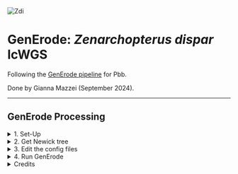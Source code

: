 <img src="https://lifg.australian.museum/Image/9uTxr6do.jpeg?version=full" alt="Zdi" width="300"/>

# GenErode: _Zenarchopterus dispar_ lcWGS

Following the [GenErode pipeline](https://github.com/philippinespire/pire_lcwgs_data_processing/tree/main/scripts/GenErode_Wahab) for Pbb.

Done by Gianna Mazzei (September 2024).

---

## GenErode Processing

<details><summary>1. Set-Up</summary>

### 1. Set-Up

Make a copy of the template folder, renaming it according to your species name.
```
cp -r /home/e1garcia/shotgun_PIRE/pire_lcwgs_data_processing/scripts/GenErode_Wahab/GenErode_templatedir /archive/carpenterlab/pire/pire_zenarchopterus_dispar_lcwgs/GenErode_Zdi
```
Then, create the necessary subdirectories
```
mkdir /archive/carpenterlab/pire/pire_zenarchopterus_dispar_lcwgs/GenErode_Zdi/config
mkdir /archive/carpenterlab/pire/pire_zenarchopterus_dispar_lcwgs/GenErode_Zdi/historical
mkdir /archive/carpenterlab/pire/pire_zenarchopterus_dispar_lcwgs/GenErode_Zdi/modern
mkdir /archive/carpenterlab/pire/pire_zenarchopterus_dispar_lcwgs/GenErode_Zdi/reference
mkdir /archive/carpenterlab/pire/pire_zenarchopterus_dispar_lcwgs/GenErode_Zdi/gerp_outgroups
mkdir /archive/carpenterlab/pire/pire_zenarchopterus_dispar_lcwgs/GenErode_Zdi/mitochondria
```
Add 1st_sequencing_run Zdi species data to the subdirectories:
```
rsync /archive/carpenterlab/pire/pire_zenarchopterus_dispar_lcwgs/1st_sequencing_run/fq_raw/Zdi-A*.fq.gz /archive/carpenterlab/pire/pire_zenarchopterus_dispar_lcwgs/GenErode_Zdi/historical

rsync /archive/carpenterlab/pire/pire_zenarchopterus_dispar_lcwgs/1st_sequencing_run/fq_raw/Zdi-C*.fq.gz /archive/carpenterlab/pire/pire_zenarchopterus_dispar_lcwgs/GenErode_Zdi/modern
```
Make sure they all synced properly:
```
ls -1 /archive/carpenterlab/pire/pire_zenarchopterus_dispar_lcwgs/1st_sequencing_run/fq_raw/Zdi-A*.fq.gz  | wc -l
ls -1 /archive/carpenterlab/pire/pire_zenarchopterus_dispar_lcwgs/GenErode_Zdi/historical | wc -l
94
94

ls -1 /archive/carpenterlab/pire/pire_zenarchopterus_dispar_lcwgs/1st_sequencing_run/fq_raw/Zdi-C*.fq.gz | wc -l
ls -1 /archive/carpenterlab/pire/pire_zenarchopterus_dispar_lcwgs/GenErode_Zdi/modern | wc -l
128
128
```

Now add 2nd_sequencing_run Zdi species data to the subdirectories:
```
rsync /archive/carpenterlab/pire/pire_zenarchopterus_dispar_lcwgs/2nd_sequencing_run/fq_raw/Zdi-A*.fq.gz /archive/carpenterlab/pire/pire_zenarchopterus_dispar_lcwgs/GenErode_Zdi/historical

rsync /archive/carpenterlab/pire/pire_zenarchopterus_dispar_lcwgs/2nd_sequencing_run/fq_raw/Zdi-C*.fq.gz /archive/carpenterlab/pire/pire_zenarchopterus_dispar_lcwgs/GenErode_Zdi/modern
```
Check it worked:
```
ls -1 /archive/carpenterlab/pire/pire_zenarchopterus_dispar_lcwgs/2nd_sequencing_run/fq_raw/Zdi-A*.fq.gz  | wc -l
ls -1 /archive/carpenterlab/pire/pire_zenarchopterus_dispar_lcwgs/GenErode_Zdi/historical/*2.1.fq.gz | wc -l
ls -1 /archive/carpenterlab/pire/pire_zenarchopterus_dispar_lcwgs/GenErode_Zdi/historical/*2.2.fq.gz | wc -l
94
47
47

ls -1 /archive/carpenterlab/pire/pire_zenarchopterus_dispar_lcwgs/2nd_sequencing_run/fq_raw/Zdi-C*.fq.gz  | wc -l
ls -1 /archive/carpenterlab/pire/pire_zenarchopterus_dispar_lcwgs/GenErode_Zdi/modern/*2.1.fq.gz | wc -l
ls -1 /archive/carpenterlab/pire/pire_zenarchopterus_dispar_lcwgs/GenErode_Zdi/modern/*2.2.fq.gz | wc -l
98
49
49
```
Add reference genome:
```
rsync /archive/carpenterlab/pire/pire_zenarchopterus_dispar_lcwgs/1st_sequencing_run/mkBAM_ddocent/reference.genbank.Zdi.fasta /archive/carpenterlab/pire/pire_zenarchopterus_dispar_lcwgs/GenErode_Zdi/reference
```

---

</details>

<details><summary>2. Get Newick tree</summary>

### 2. Get Newick tree

To begin to populate the `gerp_outgroups` directory, we need to download genomes from ~30 other fishes. Zenarchopterus dispar is within the Zenarchopteridae family within the order Beloniformes. On Genbank, there are only 3 unique chromosome level genomes in this order. Within the same clade, Atherinomorphae, the next closest groups are Atheriniformes and Cyprinodontiformes, with 4 and 11 chromosome level genomes, respectively. After this, I had to expand to the next closest clade, Cichlomorphae. Within this clade, the order Cichliformes has 13 unique genomes. The sister order to Cichliformes, Polycentridae, had no genomes. All of these total 31.

<div align="center">
 <img src="https://github.com/philippinespire/pire_zenarchopterus_dispar_lcwgs/blob/main/GenErode_Zdi/Zdi_relationships.png" alt="Zdi_relationships" width="450"/>
</div>
<p>

 
</p>
<details><summary>To see how I downloaded all the genomes:</summary>
<p>
 
**Beloniformes**
</p>

```
# Cololabis saira
[hpc-0356@wahab-01 gerp_outgroups]$ wget https://ftp.ncbi.nlm.nih.gov/genomes/all/GCF/033/807/715/GCF_033807715.1_fColSai1.1/GCF_033807715.1_fColSai1.1_genomic.fna.gz
[hpc-0356@wahab-01 gerp_outgroups]$ mv GCF_033807715.1_fColSai1.1_genomic.fna.gz Cololabis_saira.fa.gz

# Oryzias curvinotus
[hpc-0356@wahab-01 gerp_outgroups]$ wget https://ftp.ncbi.nlm.nih.gov/genomes/all/GCA/023/969/325/GCA_023969325.1_ASM2396932v1/GCA_023969325.1_ASM2396932v1_genomic.fna.gz
[hpc-0356@wahab-01 gerp_outgroups]$ mv GCA_023969325.1_ASM2396932v1_genomic.fna.gz Oryzias_curvinotus.fa.gz

# Xenentodon cancila
[hpc-0356@wahab-01 gerp_outgroups]$ wget https://ftp.ncbi.nlm.nih.gov/genomes/all/GCA/014/839/995/GCA_014839995.1_fXenCan1.pri/GCA_014839995.1_fXenCan1.pri_genomic.fna.gz
[hpc-0356@wahab-01 gerp_outgroups]$ mv GCA_014839995.1_fXenCan1.pri_genomic.fna.gz Xenentodon_cancila.fa.gz
```

**Atheriniformes**
```
# Melanotaenia boesemani
[hpc-0356@wahab-01 gerp_outgroups]$ wget https://ftp.ncbi.nlm.nih.gov/genomes/all/GCF/017/639/745/GCF_017639745.1_fMelBoe1.pri/GCF_017639745.1_fMelBoe1.pri_genomic.fna.gz
[hpc-0356@wahab-01 gerp_outgroups]$ mv GCF_017639745.1_fMelBoe1.pri_genomic.fna.gz Melanotaenia_boesemani.fa.gz

# Neostethus bicornis
[hpc-0356@wahab-01 gerp_outgroups]$ wget https://ftp.ncbi.nlm.nih.gov/genomes/all/GCA/902/685/375/GCA_902685375.1_fNeoBic2.1/GCA_902685375.1_fNeoBic2.1_genomic.fna.gz
[hpc-0356@wahab-01 gerp_outgroups]$ mv GCA_902685375.1_fNeoBic2.1_genomic.fna.gz Neostethus_bicornis.fa.gz

# Odontesthes bonariensis
[hpc-0356@wahab-01 gerp_outgroups]$ wget https://ftp.ncbi.nlm.nih.gov/genomes/all/GCA/027/942/865/GCA_027942865.1_fOdoBon6.hap1/GCA_027942865.1_fOdoBon6.hap1_genomic.fna.gz
[hpc-0356@wahab-01 gerp_outgroups]$ mv GCA_027942865.1_fOdoBon6.hap1_genomic.fna.gz Odontesthes_bonariensis.fa.gz

# Telmatherina bonti
[hpc-0356@wahab-01 gerp_outgroups]$ wget https://ftp.ncbi.nlm.nih.gov/genomes/all/GCA/933/228/915/GCA_933228915.1_fTelBon1.1/GCA_933228915.1_fTelBon1.1_genomic.fna.gz
[hpc-0356@wahab-01 gerp_outgroups]$ mv GCA_933228915.1_fTelBon1.1_genomic.fna.gz Telmatherina_bonti.fa.gz
```


**Cyprinodontiformes**
```
# Anableps anableps
[hpc-0356@wahab-01 gerp_outgroups]$ wget https://ftp.ncbi.nlm.nih.gov/genomes/all/GCA/014/839/685/GCA_014839685.1_fAnaAna1.pri/GCA_014839685.1_fAnaAna1.pri_genomic.fna.gz
[hpc-0356@wahab-01 gerp_outgroups]$ mv GCA_014839685.1_fAnaAna1.pri_genomic.fna.gz Anableps_anableps.fa.gz

# Cyprinodon diabolis
[hpc-0356@wahab-01 gerp_outgroups]$ wget https://ftp.ncbi.nlm.nih.gov/genomes/all/GCA/030/533/445/GCA_030533445.1_UCB_CyDiab_1.0/GCA_030533445.1_UCB_CyDiab_1.0_genomic.fna.gz
[hpc-0356@wahab-01 gerp_outgroups]$ mv GCA_030533445.1_UCB_CyDiab_1.0_genomic.fna.gz Cyprinodon_diabolis.fa.gz

# Fundulus diaphanus
[hpc-0356@wahab-01 gerp_outgroups]$ wget https://ftp.ncbi.nlm.nih.gov/genomes/all/GCA/037/039/145/GCA_037039145.1_fFunDia1.hap1/GCA_037039145.1_fFunDia1.hap1_genomic.fna.gz
[hpc-0356@wahab-01 gerp_outgroups]$ mv GCA_037039145.1_fFunDia1.hap1_genomic.fna.gz Fundulus_diaphanus.fa.gz

# Gambusia affinis
[hpc-0356@wahab-01 gerp_outgroups]$ wget https://ftp.ncbi.nlm.nih.gov/genomes/all/GCF/019/740/435/GCF_019740435.1_SWU_Gaff_1.0/GCF_019740435.1_SWU_Gaff_1.0_genomic.fna.gz
[hpc-0356@wahab-01 gerp_outgroups]$ mv GCF_019740435.1_SWU_Gaff_1.0_genomic.fna.gz Gambusia_affinis.fa.gz

# Girardinichthys multiradiatus
[hpc-0356@wahab-01 gerp_outgroups]$ wget https://ftp.ncbi.nlm.nih.gov/genomes/all/GCF/021/462/225/GCF_021462225.1_DD_fGirMul_XY1/GCF_021462225.1_DD_fGirMul_XY1_genomic.fna.gz
[hpc-0356@wahab-01 gerp_outgroups]$ mv GCF_021462225.1_DD_fGirMul_XY1_genomic.fna.gz Girardinichthys_multiradiatus.fa.gz

# Kryptolebias marmoratus
[hpc-0356@wahab-01 gerp_outgroups]$ wget https://ftp.ncbi.nlm.nih.gov/genomes/all/GCF/001/649/575/GCF_001649575.2_ASM164957v2/GCF_001649575.2_ASM164957v2_genomic.fna.gz
[hpc-0356@wahab-01 gerp_outgroups]$ mv GCF_001649575.2_ASM164957v2_genomic.fna.gz Kryptolebias_marmoratus.fa.gz

# Nematolebias whitei
[hpc-0356@wahab-01 gerp_outgroups]$ wget https://ftp.ncbi.nlm.nih.gov/genomes/all/GCF/014/905/685/GCF_014905685.2_NemWhi1/GCF_014905685.2_NemWhi1_genomic.fna.gz
[hpc-0356@wahab-01 gerp_outgroups]$ mv GCF_014905685.2_NemWhi1_genomic.fna.gz Nematolebias_whitei.fa.gz

# Nothobranchius furzeri
[hpc-0356@wahab-01 gerp_outgroups]$ wget https://ftp.ncbi.nlm.nih.gov/genomes/all/GCF/027/789/165/GCF_027789165.1_UI_Nfuz_MZM_1.0/GCF_027789165.1_UI_Nfuz_MZM_1.0_genomic.fna.gz
[hpc-0356@wahab-01 gerp_outgroups]$ mv GCF_027789165.1_UI_Nfuz_MZM_1.0_genomic.fna.gz Nothobranchius_furzeri.fa.gz

# Poecilia formosa
[hpc-0356@wahab-01 gerp_outgroups]$ wget https://ftp.ncbi.nlm.nih.gov/genomes/all/GCF/000/485/575/GCF_000485575.1_Poecilia_formosa-5.1.2/GCF_000485575.1_Poecilia_formosa-5.1.2_genomic.fna.gz
[hpc-0356@wahab-01 gerp_outgroups]$ mv GCF_000485575.1_Poecilia_formosa-5.1.2_genomic.fna.gz Poecilia_formosa.fa.gz

# Valencia hispanica
[hpc-0356@wahab-01 gerp_outgroups]$ wget https://ftp.ncbi.nlm.nih.gov/genomes/all/GCA/963/556/495/GCA_963556495.2_fValHis1.1_MT/GCA_963556495.2_fValHis1.1_MT_genomic.fna.gz
[hpc-0356@wahab-01 gerp_outgroups]$ mv GCA_963556495.2_fValHis1.1_MT_genomic.fna.gz Valencia_hispanica.fa.gz

# Xiphophorus birchmanni
[hpc-0356@wahab-01 gerp_outgroups]$ wget https://ftp.ncbi.nlm.nih.gov/genomes/all/GCA/036/418/095/GCA_036418095.1_xbir-COAC-16-VIII-22-M_v2023.1/GCA_036418095.1_xbir-COAC-16-VIII-22-M_v2023.1_genomic.fna.gz
[hpc-0356@wahab-01 gerp_outgroups]$ mv GCA_036418095.1_xbir-COAC-16-VIII-22-M_v2023.1_genomic.fna.gz Xiphophorus_birchmanni.fa.gz
```

**Cichliformes**
```
# Amphilophus citrinellus
[hpc-0356@wahab-01 gerp_outgroups]$ wget https://ftp.ncbi.nlm.nih.gov/genomes/all/GCA/013/435/755/GCA_013435755.1_ASM1343575v1/GCA_013435755.1_ASM1343575v1_genomic.fna.gz
[hpc-0356@wahab-01 gerp_outgroups]$ mv GCA_013435755.1_ASM1343575v1_genomic.fna.gz Amphilophus_citrinellus.fa.gz

# Archocentrus centrarchus
[hpc-0356@wahab-01 gerp_outgroups]$ wget https://ftp.ncbi.nlm.nih.gov/genomes/all/GCF/007/364/275/GCF_007364275.1_fArcCen1/GCF_007364275.1_fArcCen1_genomic.fna.gz
[hpc-0356@wahab-01 gerp_outgroups]$ mv GCF_007364275.1_fArcCen1_genomic.fna.gz Archocentrus_centrarchus.fa.gz

# Astatotilapia calliptera
[hpc-0356@wahab-01 gerp_outgroups]$ wget https://ftp.ncbi.nlm.nih.gov/genomes/all/GCF/900/246/225/GCF_900246225.1_fAstCal1.2/GCF_900246225.1_fAstCal1.2_genomic.fna.gz
[hpc-0356@wahab-01 gerp_outgroups]$ mv GCF_900246225.1_fAstCal1.2_genomic.fna.gz Astatotilapia_calliptera.fa.gz

# Chromidotilapia guntheri
[hpc-0356@wahab-01 gerp_outgroups]$ wget https://ftp.ncbi.nlm.nih.gov/genomes/all/GCA/040/805/835/GCA_040805835.1_ASM4080583v1/GCA_040805835.1_ASM4080583v1_genomic.fna.gz
[hpc-0356@wahab-01 gerp_outgroups]$ mv GCA_040805835.1_ASM4080583v1_genomic.fna.gz Chromidotilapia_guntheri.fa.gz

# Etroplus suratensis
[hpc-0356@wahab-01 gerp_outgroups]$ wget https://ftp.ncbi.nlm.nih.gov/genomes/all/GCA/041/004/005/GCA_041004005.1_CIBA_Esura_1.1/GCA_041004005.1_CIBA_Esura_1.1_genomic.fna.gz
[hpc-0356@wahab-01 gerp_outgroups]$ mv GCA_041004005.1_CIBA_Esura_1.1_genomic.fna.gz Etroplus_suratensis.fa.gz

# Maylandia zebra
[hpc-0356@wahab-01 gerp_outgroups]$ wget https://ftp.ncbi.nlm.nih.gov/genomes/all/GCF/000/238/955/GCF_000238955.4_M_zebra_UMD2a/GCF_000238955.4_M_zebra_UMD2a_genomic.fna.gz
[hpc-0356@wahab-01 gerp_outgroups]$ mv GCF_000238955.4_M_zebra_UMD2a_genomic.fna.gz Maylandia_zebra.fa.gz

# Neolamprologus multifasciatus
[hpc-0356@wahab-01 gerp_outgroups]$ wget https://ftp.ncbi.nlm.nih.gov/genomes/all/GCA/963/576/455/GCA_963576455.2_fNeoMul1.2/GCA_963576455.2_fNeoMul1.2_genomic.fna.gz
[hpc-0356@wahab-01 gerp_outgroups]$ mv GCA_963576455.2_fNeoMul1.2_genomic.fna.gz Neolamprologus_multifasciatus.fa.gz

# Oreochromis aureus
[hpc-0356@wahab-01 gerp_outgroups]$ wget https://ftp.ncbi.nlm.nih.gov/genomes/all/GCF/013/358/895/GCF_013358895.1_ZZ_aureus/GCF_013358895.1_ZZ_aureus_genomic.fna.gz
[hpc-0356@wahab-01 gerp_outgroups]$ mv GCF_013358895.1_ZZ_aureus_genomic.fna.gz Oreochromis_aureus.fa.gz

# Parachromis managuensis
[hpc-0356@wahab-01 gerp_outgroups]$ wget https://ftp.ncbi.nlm.nih.gov/genomes/all/GCA/040/437/545/GCA_040437545.1_ASM4043754v1/GCA_040437545.1_ASM4043754v1_genomic.fna.gz
[hpc-0356@wahab-01 gerp_outgroups]$ mv GCA_040437545.1_ASM4043754v1_genomic.fna.gz Parachromis_managuensis.fa.gz

# Pelmatolapia mariae
[hpc-0356@wahab-01 gerp_outgroups]$ wget https://ftp.ncbi.nlm.nih.gov/genomes/all/GCF/036/321/145/GCF_036321145.2_Pm_UMD_F_2/GCF_036321145.2_Pm_UMD_F_2_genomic.fna.gz
[hpc-0356@wahab-01 gerp_outgroups]$ mv GCF_036321145.2_Pm_UMD_F_2_genomic.fna.gz Pelmatolapia_mariae.fa.gz

# Petenia splendida
[hpc-0356@wahab-01 gerp_outgroups]$ wget https://ftp.ncbi.nlm.nih.gov/genomes/all/GCA/040/437/555/GCA_040437555.1_P_splendida_v1.0/GCA_040437555.1_P_splendida_v1.0_genomic.fna.gz
[hpc-0356@wahab-01 gerp_outgroups]$ mv GCA_040437555.1_P_splendida_v1.0_genomic.fna.gz Petenia_splendida.fa.gz

# Pholidichthys leucotaenia
[hpc-0356@wahab-01 gerp_outgroups]$ wget https://ftp.ncbi.nlm.nih.gov/genomes/all/GCA/020/510/985/GCA_020510985.1_fPhoLeu1.pri/GCA_020510985.1_fPhoLeu1.pri_genomic.fna.gz
[hpc-0356@wahab-01 gerp_outgroups]$ mv GCA_020510985.1_fPhoLeu1.pri_genomic.fna.gz Pholidichthys_leucotaenia.fa.gz
```
</details>



I created a txt file listing the names of all the species in the `gerp_outgroups` directory and uploaded this to [TimeTree of Life](https://timetree.org/). We need to add Zenarchopterus dispar to this list, but neither the species nor its genus is recognized by the database. However, within the same family (Zenarchopteridae) the species Dermogenys collettei is recognized. 

**I will be using Dermogenys collettei as a proxy for Zenarchopterus dispar.**

Species List:
```
Dermogenys collettei
Amphilophus citrinellus
Anableps anableps
Archocentrus centrarchus
Astatotilapia calliptera
Chromidotilapia guntheri
Cololabis saira
Cyprinodon diabolis
Etroplus suratensis
Fundulus diaphanus
Gambusia affinis
Girardinichthys multiradiatus
Kryptolebias marmoratus
Maylandia zebra
Melanotaenia boesemani
Nematolebias whitei
Neolamprologus multifasciatus
Neostethus bicornis
Nothobranchius furzeri
Odontesthes bonariensis
Oreochromis aureus
Oryzias curvinotus
Parachromis managuensis
Pelmatolapia mariae
Petenia splendida
Pholidichthys leucotaenia
Poecilia formosa
Telmatherina bonti
Valencia hispanica
Xenentodon cancila
Xiphophorus birchmanni
```
<p>

I downloaded the tree as a Newick File (and jpg) and uploaded it to my `GenErode_Zdi` directory.
</p>

```
[hpc-0356@wahab-01 gerp_outgroups]$ logout

giannamazzei@Giannas-Laptop ~ % cd ~/Downloads

giannamazzei@Giannas-Laptop Downloads % scp Zdi_gerp_outgroups.nwk hpc-0356@wahab.hpc.odu.edu:/archive/carpenterlab/pire/pire_zenarchopterus_dispar_lcwgs/GenErode_Zdi

giannamazzei@Giannas-Laptop Downloads % scp Zdi_prunetree.jpg hpc-0356@wahab.hpc.odu.edu:/archive/carpenterlab/pire/pire_zenarchopterus_dispar_lcwgs/GenErode_Zdi
```

Now, in the .nwk file (I renamed it first), rename the focal species with the name of the reference assembly file.
```
[hpc-0356@wahab-01 GenErode_Zdi]$ mv Zdi_gerp_outgroups.nwk Zdi_gerp_tree.nwk
[hpc-0356@wahab-01 GenErode_Zdi]$ sed -i 's/Dermogenys_collettei/reference.genbank.Zdi.fasta/g' Zdi_gerp_tree.nwk
```
<div align="center">
 
 ### TimeTree Output:
 
 <img src="https://github.com/philippinespire/pire_zenarchopterus_dispar_lcwgs/blob/main/GenErode_Zdi/Zdi_prunetree.jpg" alt="Zdi prunetree" width="700"/>
</div>

---

</details>

<details><summary>3. Edit the config files</summary>

### 3. Edit the config files

I wrote a script to try and automate this process.

I began by copying it from where I originally made it:
```
[hpc-0356@wahab-01 GenErode_Zdi]$ cp /archive/carpenterlab/pire/pire_parupeneus_barberinus_lcwgs/test_GenErode_Pbb/config_file_population.sh .
```
Within the file, I have two variables you need to set on lines 9 and 10
```
species_code="Zdi"  # Replace XXX with the actual species code, ex. "Pbb"
species_name="zenarchopterus_dispar"  # Replace with the actual species name, ex. "parupeneus_barberinus"
```
Now running the script should populate the config text files, if this works the way I hope it does.
```
[hpc-0356@wahab-01 GenErode_Zdi]$ ./config_file_population.sh 
```
It worked!!

**Zdi_historical_samples.txt:**
```
[hpc-0356@wahab-01 config]$ cat Zdi_historical_samples.txt 
samplename_index_lane readgroup_id readgroup_platform path_to_R1_fastq_file path_to_R2_fastq_file
ZdiADup001_Ex1_L2 2277W2LT4:2 illumina historical/Zdi-ADup_001-Ex1-11B-lcwgs-1-1.1.fq.gz historical/Zdi-ADup_001-Ex1-11B-lcwgs-1-1.2.fq.gz
ZdiADup002_Ex1_L2 2277W2LT4:2 illumina historical/Zdi-ADup_002-Ex1-9G-lcwgs-1-1.1.fq.gz historical/Zdi-ADup_002-Ex1-9G-lcwgs-1-1.2.fq.gz
ZdiADup003_Ex1_L2 2277W2LT4:2 illumina historical/Zdi-ADup_003-Ex1-9H-lcwgs-1-1.1.fq.gz historical/Zdi-ADup_003-Ex1-9H-lcwgs-1-1.2.fq.gz
ZdiADup004_Ex1_L2 2277W2LT4:2 illumina historical/Zdi-ADup_004-Ex1-10A-lcwgs-1-1.1.fq.gz historical/Zdi-ADup_004-Ex1-10A-lcwgs-1-1.2.fq.gz
ZdiADup005_Ex1_L2 2277W2LT4:2 illumina historical/Zdi-ADup_005-Ex1-10B-lcwgs-1-1.1.fq.gz historical/Zdi-ADup_005-Ex1-10B-lcwgs-1-1.2.fq.gz
ZdiADup006_Ex1_L2 2277W2LT4:2 illumina historical/Zdi-ADup_006-Ex1-10C-lcwgs-1-1.1.fq.gz historical/Zdi-ADup_006-Ex1-10C-lcwgs-1-1.2.fq.gz
ZdiADup007_Ex1_L2 2277W2LT4:2 illumina historical/Zdi-ADup_007-Ex1-10D-lcwgs-1-1.1.fq.gz historical/Zdi-ADup_007-Ex1-10D-lcwgs-1-1.2.fq.gz
ZdiADup008_Ex1_L2 2277W2LT4:2 illumina historical/Zdi-ADup_008-Ex1-10E-lcwgs-1-1.1.fq.gz historical/Zdi-ADup_008-Ex1-10E-lcwgs-1-1.2.fq.gz
ZdiADup009_Ex1_L2 2277W2LT4:2 illumina historical/Zdi-ADup_009-Ex1-10F-lcwgs-1-1.1.fq.gz historical/Zdi-ADup_009-Ex1-10F-lcwgs-1-1.2.fq.gz
ZdiADup010_Ex1_L2 2277W2LT4:2 illumina historical/Zdi-ADup_010-Ex1-10G-lcwgs-1-1.1.fq.gz historical/Zdi-ADup_010-Ex1-10G-lcwgs-1-1.2.fq.gz
ZdiADup011_Ex1_L2 2277W2LT4:2 illumina historical/Zdi-ADup_011-Ex1-10H-lcwgs-1-1.1.fq.gz historical/Zdi-ADup_011-Ex1-10H-lcwgs-1-1.2.fq.gz
ZdiADup012_Ex1_L2 2277W2LT4:2 illumina historical/Zdi-ADup_012-Ex1-11A-lcwgs-1-1.1.fq.gz historical/Zdi-ADup_012-Ex1-11A-lcwgs-1-1.2.fq.gz
ZdiADup013_Ex1_L2 2277W2LT4:2 illumina historical/Zdi-ADup_013-Ex1-12F-lcwgs-1-1.1.fq.gz historical/Zdi-ADup_013-Ex1-12F-lcwgs-1-1.2.fq.gz
ZdiADup014_Ex1_L2 2277W2LT4:2 illumina historical/Zdi-ADup_014-Ex1-11C-lcwgs-1-1.1.fq.gz historical/Zdi-ADup_014-Ex1-11C-lcwgs-1-1.2.fq.gz
ZdiADup015_Ex1_L2 2277W2LT4:2 illumina historical/Zdi-ADup_015-Ex1-11D-lcwgs-1-1.1.fq.gz historical/Zdi-ADup_015-Ex1-11D-lcwgs-1-1.2.fq.gz
ZdiADup016_Ex1_L2 2277W2LT4:2 illumina historical/Zdi-ADup_016-Ex1-11E-lcwgs-1-1.1.fq.gz historical/Zdi-ADup_016-Ex1-11E-lcwgs-1-1.2.fq.gz
ZdiADup017_Ex1_L2 2277W2LT4:2 illumina historical/Zdi-ADup_017-Ex1-11F-lcwgs-1-1.1.fq.gz historical/Zdi-ADup_017-Ex1-11F-lcwgs-1-1.2.fq.gz
ZdiADup018_Ex1_L2 2277W2LT4:2 illumina historical/Zdi-ADup_018-Ex1-11G-lcwgs-1-1.1.fq.gz historical/Zdi-ADup_018-Ex1-11G-lcwgs-1-1.2.fq.gz
ZdiADup019_Ex1_L2 2277W2LT4:2 illumina historical/Zdi-ADup_019-Ex1-11H-lcwgs-1-1.1.fq.gz historical/Zdi-ADup_019-Ex1-11H-lcwgs-1-1.2.fq.gz
ZdiADup020_Ex1_L2 2277W2LT4:2 illumina historical/Zdi-ADup_020-Ex1-12A-lcwgs-1-1.1.fq.gz historical/Zdi-ADup_020-Ex1-12A-lcwgs-1-1.2.fq.gz
ZdiADup021_Ex1_L2 2277W2LT4:2 illumina historical/Zdi-ADup_021-Ex1-12B-lcwgs-1-1.1.fq.gz historical/Zdi-ADup_021-Ex1-12B-lcwgs-1-1.2.fq.gz
ZdiADup022_Ex1_L2 2277W2LT4:2 illumina historical/Zdi-ADup_022-Ex1-12C-lcwgs-1-1.1.fq.gz historical/Zdi-ADup_022-Ex1-12C-lcwgs-1-1.2.fq.gz
ZdiADup023_Ex1_L2 2277W2LT4:2 illumina historical/Zdi-ADup_023-Ex1-12D-lcwgs-1-1.1.fq.gz historical/Zdi-ADup_023-Ex1-12D-lcwgs-1-1.2.fq.gz
ZdiADup024_Ex1_L2 2277W2LT4:2 illumina historical/Zdi-ADup_024-Ex1-12E-lcwgs-1-1.1.fq.gz historical/Zdi-ADup_024-Ex1-12E-lcwgs-1-1.2.fq.gz
ZdiADup025_Ex1_L2 2277W2LT4:2 illumina historical/Zdi-ADup_025-Ex1-2A-lcwgs-1-1.1.fq.gz historical/Zdi-ADup_025-Ex1-2A-lcwgs-1-1.2.fq.gz
ZdiADup026_Ex1_L2 2277W2LT4:2 illumina historical/Zdi-ADup_026-Ex1-12G-lcwgs-1-1.1.fq.gz historical/Zdi-ADup_026-Ex1-12G-lcwgs-1-1.2.fq.gz
ZdiADup027_Ex1_L2 2277W2LT4:2 illumina historical/Zdi-ADup_027-Ex1-12H-lcwgs-1-1.1.fq.gz historical/Zdi-ADup_027-Ex1-12H-lcwgs-1-1.2.fq.gz
ZdiADup028_Ex1_L2 2277W2LT4:2 illumina historical/Zdi-ADup_028-Ex1-9F-lcwgs-1-1.1.fq.gz historical/Zdi-ADup_028-Ex1-9F-lcwgs-1-1.2.fq.gz
ZdiADup029_Ex1_L2 2277W2LT4:2 illumina historical/Zdi-ADup_029-Ex1-1A-lcwgs-1-1.1.fq.gz historical/Zdi-ADup_029-Ex1-1A-lcwgs-1-1.2.fq.gz
ZdiADup030_Ex1_L2 2277W2LT4:2 illumina historical/Zdi-ADup_030-Ex1-1B-lcwgs-1-1.1.fq.gz historical/Zdi-ADup_030-Ex1-1B-lcwgs-1-1.2.fq.gz
ZdiADup031_Ex1_L2 2277W2LT4:2 illumina historical/Zdi-ADup_031-Ex1-1C-lcwgs-1-1.1.fq.gz historical/Zdi-ADup_031-Ex1-1C-lcwgs-1-1.2.fq.gz
ZdiADup032_Ex1_L2 2277W2LT4:2 illumina historical/Zdi-ADup_032-Ex1-1D-lcwgs-1-1.1.fq.gz historical/Zdi-ADup_032-Ex1-1D-lcwgs-1-1.2.fq.gz
ZdiADup033_Ex1_L2 2277W2LT4:2 illumina historical/Zdi-ADup_033-Ex1-1E-lcwgs-1-1.1.fq.gz historical/Zdi-ADup_033-Ex1-1E-lcwgs-1-1.2.fq.gz
ZdiADup034_Ex1_L2 2277W2LT4:2 illumina historical/Zdi-ADup_034-Ex1-1F-lcwgs-1-1.1.fq.gz historical/Zdi-ADup_034-Ex1-1F-lcwgs-1-1.2.fq.gz
ZdiADup035_Ex1_L2 2277W2LT4:2 illumina historical/Zdi-ADup_035-Ex1-1G-lcwgs-1-1.1.fq.gz historical/Zdi-ADup_035-Ex1-1G-lcwgs-1-1.2.fq.gz
ZdiADup036_Ex1_L2 2277W2LT4:2 illumina historical/Zdi-ADup_036-Ex1-1H-lcwgs-1-1.1.fq.gz historical/Zdi-ADup_036-Ex1-1H-lcwgs-1-1.2.fq.gz
ZdiADup037_Ex1_L2 2277W2LT4:2 illumina historical/Zdi-ADup_037-Ex1-3D-lcwgs-1-1.1.fq.gz historical/Zdi-ADup_037-Ex1-3D-lcwgs-1-1.2.fq.gz
ZdiADup038_Ex1_L2 2277W2LT4:2 illumina historical/Zdi-ADup_038-Ex1-2B-lcwgs-1-1.1.fq.gz historical/Zdi-ADup_038-Ex1-2B-lcwgs-1-1.2.fq.gz
ZdiADup039_Ex1_L2 2277W2LT4:2 illumina historical/Zdi-ADup_039-Ex1-2C-lcwgs-1-1.1.fq.gz historical/Zdi-ADup_039-Ex1-2C-lcwgs-1-1.2.fq.gz
ZdiADup040_Ex1_L2 2277W2LT4:2 illumina historical/Zdi-ADup_040-Ex1-2D-lcwgs-1-1.1.fq.gz historical/Zdi-ADup_040-Ex1-2D-lcwgs-1-1.2.fq.gz
ZdiADup041_Ex1_L2 2277W2LT4:2 illumina historical/Zdi-ADup_041-Ex1-2E-lcwgs-1-1.1.fq.gz historical/Zdi-ADup_041-Ex1-2E-lcwgs-1-1.2.fq.gz
ZdiADup042_Ex1_L2 2277W2LT4:2 illumina historical/Zdi-ADup_042-Ex1-2F-lcwgs-1-1.1.fq.gz historical/Zdi-ADup_042-Ex1-2F-lcwgs-1-1.2.fq.gz
ZdiADup043_Ex1_L2 2277W2LT4:2 illumina historical/Zdi-ADup_043-Ex1-2G-lcwgs-1-1.1.fq.gz historical/Zdi-ADup_043-Ex1-2G-lcwgs-1-1.2.fq.gz
ZdiADup044_Ex1_L2 2277W2LT4:2 illumina historical/Zdi-ADup_044-Ex1-2H-lcwgs-1-1.1.fq.gz historical/Zdi-ADup_044-Ex1-2H-lcwgs-1-1.2.fq.gz
ZdiADup045_Ex1_L2 2277W2LT4:2 illumina historical/Zdi-ADup_045-Ex1-3A-lcwgs-1-1.1.fq.gz historical/Zdi-ADup_045-Ex1-3A-lcwgs-1-1.2.fq.gz
ZdiADup046_Ex1_L2 2277W2LT4:2 illumina historical/Zdi-ADup_046-Ex1-3B-lcwgs-1-1.1.fq.gz historical/Zdi-ADup_046-Ex1-3B-lcwgs-1-1.2.fq.gz
ZdiADup047_Ex1_L2 2277W2LT4:2 illumina historical/Zdi-ADup_047-Ex1-3C-lcwgs-1-1.1.fq.gz historical/Zdi-ADup_047-Ex1-3C-lcwgs-1-1.2.fq.gz
ZdiADup001_Ex1_L4 227NLCLT4:4 illumina historical/Zdi-ADup_001-Ex1-11B-lcwgs-1-2.1.fq.gz historical/Zdi-ADup_001-Ex1-11B-lcwgs-1-2.2.fq.gz
ZdiADup002_Ex1_L4 227NLCLT4:4 illumina historical/Zdi-ADup_002-Ex1-9G-lcwgs-1-2.1.fq.gz historical/Zdi-ADup_002-Ex1-9G-lcwgs-1-2.2.fq.gz
ZdiADup003_Ex1_L4 227NLCLT4:4 illumina historical/Zdi-ADup_003-Ex1-9H-lcwgs-1-2.1.fq.gz historical/Zdi-ADup_003-Ex1-9H-lcwgs-1-2.2.fq.gz
ZdiADup004_Ex1_L4 227NLCLT4:4 illumina historical/Zdi-ADup_004-Ex1-10A-lcwgs-1-2.1.fq.gz historical/Zdi-ADup_004-Ex1-10A-lcwgs-1-2.2.fq.gz
ZdiADup005_Ex1_L4 227NLCLT4:4 illumina historical/Zdi-ADup_005-Ex1-10B-lcwgs-1-2.1.fq.gz historical/Zdi-ADup_005-Ex1-10B-lcwgs-1-2.2.fq.gz
ZdiADup006_Ex1_L4 227NLCLT4:4 illumina historical/Zdi-ADup_006-Ex1-10C-lcwgs-1-2.1.fq.gz historical/Zdi-ADup_006-Ex1-10C-lcwgs-1-2.2.fq.gz
ZdiADup007_Ex1_L4 227NLCLT4:4 illumina historical/Zdi-ADup_007-Ex1-10D-lcwgs-1-2.1.fq.gz historical/Zdi-ADup_007-Ex1-10D-lcwgs-1-2.2.fq.gz
ZdiADup008_Ex1_L4 227NLCLT4:4 illumina historical/Zdi-ADup_008-Ex1-10E-lcwgs-1-2.1.fq.gz historical/Zdi-ADup_008-Ex1-10E-lcwgs-1-2.2.fq.gz
ZdiADup009_Ex1_L4 227NLCLT4:4 illumina historical/Zdi-ADup_009-Ex1-10F-lcwgs-1-2.1.fq.gz historical/Zdi-ADup_009-Ex1-10F-lcwgs-1-2.2.fq.gz
ZdiADup010_Ex1_L4 227NLCLT4:4 illumina historical/Zdi-ADup_010-Ex1-10G-lcwgs-1-2.1.fq.gz historical/Zdi-ADup_010-Ex1-10G-lcwgs-1-2.2.fq.gz
ZdiADup011_Ex1_L4 227NLCLT4:4 illumina historical/Zdi-ADup_011-Ex1-10H-lcwgs-1-2.1.fq.gz historical/Zdi-ADup_011-Ex1-10H-lcwgs-1-2.2.fq.gz
ZdiADup012_Ex1_L4 227NLCLT4:4 illumina historical/Zdi-ADup_012-Ex1-11A-lcwgs-1-2.1.fq.gz historical/Zdi-ADup_012-Ex1-11A-lcwgs-1-2.2.fq.gz
ZdiADup013_Ex1_L4 227NLCLT4:4 illumina historical/Zdi-ADup_013-Ex1-12F-lcwgs-1-2.1.fq.gz historical/Zdi-ADup_013-Ex1-12F-lcwgs-1-2.2.fq.gz
ZdiADup014_Ex1_L4 227NLCLT4:4 illumina historical/Zdi-ADup_014-Ex1-11C-lcwgs-1-2.1.fq.gz historical/Zdi-ADup_014-Ex1-11C-lcwgs-1-2.2.fq.gz
ZdiADup015_Ex1_L4 227NLCLT4:4 illumina historical/Zdi-ADup_015-Ex1-11D-lcwgs-1-2.1.fq.gz historical/Zdi-ADup_015-Ex1-11D-lcwgs-1-2.2.fq.gz
ZdiADup016_Ex1_L4 227NLCLT4:4 illumina historical/Zdi-ADup_016-Ex1-11E-lcwgs-1-2.1.fq.gz historical/Zdi-ADup_016-Ex1-11E-lcwgs-1-2.2.fq.gz
ZdiADup017_Ex1_L4 227NLCLT4:4 illumina historical/Zdi-ADup_017-Ex1-11F-lcwgs-1-2.1.fq.gz historical/Zdi-ADup_017-Ex1-11F-lcwgs-1-2.2.fq.gz
ZdiADup018_Ex1_L4 227NLCLT4:4 illumina historical/Zdi-ADup_018-Ex1-11G-lcwgs-1-2.1.fq.gz historical/Zdi-ADup_018-Ex1-11G-lcwgs-1-2.2.fq.gz
ZdiADup019_Ex1_L4 227NLCLT4:4 illumina historical/Zdi-ADup_019-Ex1-11H-lcwgs-1-2.1.fq.gz historical/Zdi-ADup_019-Ex1-11H-lcwgs-1-2.2.fq.gz
ZdiADup020_Ex1_L4 227NLCLT4:4 illumina historical/Zdi-ADup_020-Ex1-12A-lcwgs-1-2.1.fq.gz historical/Zdi-ADup_020-Ex1-12A-lcwgs-1-2.2.fq.gz
ZdiADup021_Ex1_L4 227NLCLT4:4 illumina historical/Zdi-ADup_021-Ex1-12B-lcwgs-1-2.1.fq.gz historical/Zdi-ADup_021-Ex1-12B-lcwgs-1-2.2.fq.gz
ZdiADup022_Ex1_L4 227NLCLT4:4 illumina historical/Zdi-ADup_022-Ex1-12C-lcwgs-1-2.1.fq.gz historical/Zdi-ADup_022-Ex1-12C-lcwgs-1-2.2.fq.gz
ZdiADup023_Ex1_L4 227NLCLT4:4 illumina historical/Zdi-ADup_023-Ex1-12D-lcwgs-1-2.1.fq.gz historical/Zdi-ADup_023-Ex1-12D-lcwgs-1-2.2.fq.gz
ZdiADup024_Ex1_L4 227NLCLT4:4 illumina historical/Zdi-ADup_024-Ex1-12E-lcwgs-1-2.1.fq.gz historical/Zdi-ADup_024-Ex1-12E-lcwgs-1-2.2.fq.gz
ZdiADup025_Ex1_L4 227NLCLT4:4 illumina historical/Zdi-ADup_025-Ex1-2A-lcwgs-1-2.1.fq.gz historical/Zdi-ADup_025-Ex1-2A-lcwgs-1-2.2.fq.gz
ZdiADup026_Ex1_L4 227NLCLT4:4 illumina historical/Zdi-ADup_026-Ex1-12G-lcwgs-1-2.1.fq.gz historical/Zdi-ADup_026-Ex1-12G-lcwgs-1-2.2.fq.gz
ZdiADup027_Ex1_L4 227NLCLT4:4 illumina historical/Zdi-ADup_027-Ex1-12H-lcwgs-1-2.1.fq.gz historical/Zdi-ADup_027-Ex1-12H-lcwgs-1-2.2.fq.gz
ZdiADup028_Ex1_L4 227NLCLT4:4 illumina historical/Zdi-ADup_028-Ex1-9F-lcwgs-1-2.1.fq.gz historical/Zdi-ADup_028-Ex1-9F-lcwgs-1-2.2.fq.gz
ZdiADup029_Ex1_L4 227NLCLT4:4 illumina historical/Zdi-ADup_029-Ex1-1A-lcwgs-1-2.1.fq.gz historical/Zdi-ADup_029-Ex1-1A-lcwgs-1-2.2.fq.gz
ZdiADup030_Ex1_L4 227NLCLT4:4 illumina historical/Zdi-ADup_030-Ex1-1B-lcwgs-1-2.1.fq.gz historical/Zdi-ADup_030-Ex1-1B-lcwgs-1-2.2.fq.gz
ZdiADup031_Ex1_L4 227NLCLT4:4 illumina historical/Zdi-ADup_031-Ex1-1C-lcwgs-1-2.1.fq.gz historical/Zdi-ADup_031-Ex1-1C-lcwgs-1-2.2.fq.gz
ZdiADup032_Ex1_L4 227NLCLT4:4 illumina historical/Zdi-ADup_032-Ex1-1D-lcwgs-1-2.1.fq.gz historical/Zdi-ADup_032-Ex1-1D-lcwgs-1-2.2.fq.gz
ZdiADup033_Ex1_L4 227NLCLT4:4 illumina historical/Zdi-ADup_033-Ex1-1E-lcwgs-1-2.1.fq.gz historical/Zdi-ADup_033-Ex1-1E-lcwgs-1-2.2.fq.gz
ZdiADup034_Ex1_L4 227NLCLT4:4 illumina historical/Zdi-ADup_034-Ex1-1F-lcwgs-1-2.1.fq.gz historical/Zdi-ADup_034-Ex1-1F-lcwgs-1-2.2.fq.gz
ZdiADup035_Ex1_L4 227NLCLT4:4 illumina historical/Zdi-ADup_035-Ex1-1G-lcwgs-1-2.1.fq.gz historical/Zdi-ADup_035-Ex1-1G-lcwgs-1-2.2.fq.gz
ZdiADup036_Ex1_L4 227NLCLT4:4 illumina historical/Zdi-ADup_036-Ex1-1H-lcwgs-1-2.1.fq.gz historical/Zdi-ADup_036-Ex1-1H-lcwgs-1-2.2.fq.gz
ZdiADup037_Ex1_L4 227NLCLT4:4 illumina historical/Zdi-ADup_037-Ex1-3D-lcwgs-1-2.1.fq.gz historical/Zdi-ADup_037-Ex1-3D-lcwgs-1-2.2.fq.gz
ZdiADup038_Ex1_L4 227NLCLT4:4 illumina historical/Zdi-ADup_038-Ex1-2B-lcwgs-1-2.1.fq.gz historical/Zdi-ADup_038-Ex1-2B-lcwgs-1-2.2.fq.gz
ZdiADup039_Ex1_L4 227NLCLT4:4 illumina historical/Zdi-ADup_039-Ex1-2C-lcwgs-1-2.1.fq.gz historical/Zdi-ADup_039-Ex1-2C-lcwgs-1-2.2.fq.gz
ZdiADup040_Ex1_L4 227NLCLT4:4 illumina historical/Zdi-ADup_040-Ex1-2D-lcwgs-1-2.1.fq.gz historical/Zdi-ADup_040-Ex1-2D-lcwgs-1-2.2.fq.gz
ZdiADup041_Ex1_L4 227NLCLT4:4 illumina historical/Zdi-ADup_041-Ex1-2E-lcwgs-1-2.1.fq.gz historical/Zdi-ADup_041-Ex1-2E-lcwgs-1-2.2.fq.gz
ZdiADup042_Ex1_L4 227NLCLT4:4 illumina historical/Zdi-ADup_042-Ex1-2F-lcwgs-1-2.1.fq.gz historical/Zdi-ADup_042-Ex1-2F-lcwgs-1-2.2.fq.gz
ZdiADup043_Ex1_L4 227NLCLT4:4 illumina historical/Zdi-ADup_043-Ex1-2G-lcwgs-1-2.1.fq.gz historical/Zdi-ADup_043-Ex1-2G-lcwgs-1-2.2.fq.gz
ZdiADup044_Ex1_L4 227NLCLT4:4 illumina historical/Zdi-ADup_044-Ex1-2H-lcwgs-1-2.1.fq.gz historical/Zdi-ADup_044-Ex1-2H-lcwgs-1-2.2.fq.gz
ZdiADup045_Ex1_L4 227NLCLT4:4 illumina historical/Zdi-ADup_045-Ex1-3A-lcwgs-1-2.1.fq.gz historical/Zdi-ADup_045-Ex1-3A-lcwgs-1-2.2.fq.gz
ZdiADup046_Ex1_L4 227NLCLT4:4 illumina historical/Zdi-ADup_046-Ex1-3B-lcwgs-1-2.1.fq.gz historical/Zdi-ADup_046-Ex1-3B-lcwgs-1-2.2.fq.gz
ZdiADup047_Ex1_L4 227NLCLT4:4 illumina historical/Zdi-ADup_047-Ex1-3C-lcwgs-1-2.1.fq.gz historical/Zdi-ADup_047-Ex1-3C-lcwgs-1-2.2.fq.gz
```
**Zdi_historical_samples.txt:**
```
[hpc-0356@wahab-01 config]$ cat Zdi_modern_samples.txt 
samplename_index_lane readgroup_id readgroup_platform path_to_R1_fastq_file path_to_R2_fastq_file
ZdiCDup001_Ex1_L2 2277W2LT4:2 illumina modern/Zdi-CDup_001-Ex1-5D-lcwgs-1-1.1.fq.gz modern/Zdi-CDup_001-Ex1-5D-lcwgs-1-1.2.fq.gz
ZdiCDup002_Ex1_L2 2277W2LT4:2 illumina modern/Zdi-CDup_002-Ex1-5E-lcwgs-1-1.1.fq.gz modern/Zdi-CDup_002-Ex1-5E-lcwgs-1-1.2.fq.gz
ZdiCDup003_Ex1_L2 2277W2LT4:2 illumina modern/Zdi-CDup_003-Ex1-5F-lcwgs-1-1.1.fq.gz modern/Zdi-CDup_003-Ex1-5F-lcwgs-1-1.2.fq.gz
ZdiCDup004_Ex1_L2 2277W2LT4:2 illumina modern/Zdi-CDup_004-Ex1-5G-lcwgs-1-1.1.fq.gz modern/Zdi-CDup_004-Ex1-5G-lcwgs-1-1.2.fq.gz
ZdiCDup005_Ex1_L2 2277W2LT4:2 illumina modern/Zdi-CDup_005-Ex1-5H-lcwgs-1-1.1.fq.gz modern/Zdi-CDup_005-Ex1-5H-lcwgs-1-1.2.fq.gz
ZdiCDup006_Ex1_L2 2277W2LT4:2 illumina modern/Zdi-CDup_006-Ex1-6A-lcwgs-1-1.1.fq.gz modern/Zdi-CDup_006-Ex1-6A-lcwgs-1-1.2.fq.gz
ZdiCDup007_Ex1_L2 2277W2LT4:2 illumina modern/Zdi-CDup_007-Ex1-6B-lcwgs-1-1.1.fq.gz modern/Zdi-CDup_007-Ex1-6B-lcwgs-1-1.2.fq.gz
ZdiCDup008_Ex1_L2 2277W2LT4:2 illumina modern/Zdi-CDup_008-Ex1-6C-lcwgs-1-1.1.fq.gz modern/Zdi-CDup_008-Ex1-6C-lcwgs-1-1.2.fq.gz
ZdiCDup010_Ex1_L2 2277W2LT4:2 illumina modern/Zdi-CDup_010-Ex1-6D-lcwgs-1-1.1.fq.gz modern/Zdi-CDup_010-Ex1-6D-lcwgs-1-1.2.fq.gz
ZdiCDup011_Ex1_L2 2277W2LT4:2 illumina modern/Zdi-CDup_011-Ex1-6E-lcwgs-1-1.1.fq.gz modern/Zdi-CDup_011-Ex1-6E-lcwgs-1-1.2.fq.gz
ZdiCDup012_Ex1_L2 2277W2LT4:2 illumina modern/Zdi-CDup_012-Ex1-6F-lcwgs-1-1.1.fq.gz modern/Zdi-CDup_012-Ex1-6F-lcwgs-1-1.2.fq.gz
ZdiCDup013_Ex1_L2 2277W2LT4:2 illumina modern/Zdi-CDup_013-Ex1-6G-lcwgs-1-1.1.fq.gz modern/Zdi-CDup_013-Ex1-6G-lcwgs-1-1.2.fq.gz
ZdiCDup014_Ex1_L2 2277W2LT4:2 illumina modern/Zdi-CDup_014-Ex1-6H-lcwgs-1-1.1.fq.gz modern/Zdi-CDup_014-Ex1-6H-lcwgs-1-1.2.fq.gz
ZdiCDup015_Ex1_L2 2277W2LT4:2 illumina modern/Zdi-CDup_015-Ex1-7A-lcwgs-1-1.1.fq.gz modern/Zdi-CDup_015-Ex1-7A-lcwgs-1-1.2.fq.gz
ZdiCDup016_Ex1_L2 2277W2LT4:2 illumina modern/Zdi-CDup_016-Ex1-7B-lcwgs-1-1.1.fq.gz modern/Zdi-CDup_016-Ex1-7B-lcwgs-1-1.2.fq.gz
ZdiCDup017_Ex1_L2 2277W2LT4:2 illumina modern/Zdi-CDup_017-Ex1-7C-lcwgs-1-1.1.fq.gz modern/Zdi-CDup_017-Ex1-7C-lcwgs-1-1.2.fq.gz
ZdiCDup018_Ex1_L2 2277W2LT4:2 illumina modern/Zdi-CDup_018-Ex1-7D-lcwgs-1-1.1.fq.gz modern/Zdi-CDup_018-Ex1-7D-lcwgs-1-1.2.fq.gz
ZdiCDup019_Ex1_L2 2277W2LT4:2 illumina modern/Zdi-CDup_019-Ex1-7E-lcwgs-1-1.1.fq.gz modern/Zdi-CDup_019-Ex1-7E-lcwgs-1-1.2.fq.gz
ZdiCDup020_Ex1_L2 2277W2LT4:2 illumina modern/Zdi-CDup_020-Ex1-7F-lcwgs-1-1.1.fq.gz modern/Zdi-CDup_020-Ex1-7F-lcwgs-1-1.2.fq.gz
ZdiCDup021_Ex1_L2 2277W2LT4:2 illumina modern/Zdi-CDup_021-Ex1-7G-lcwgs-1-1.1.fq.gz modern/Zdi-CDup_021-Ex1-7G-lcwgs-1-1.2.fq.gz
ZdiCDup022_Ex1_L2 2277W2LT4:2 illumina modern/Zdi-CDup_022-Ex1-7H-lcwgs-1-1.1.fq.gz modern/Zdi-CDup_022-Ex1-7H-lcwgs-1-1.2.fq.gz
ZdiCDup023_Ex1_L2 2277W2LT4:2 illumina modern/Zdi-CDup_023-Ex1-8A-lcwgs-1-1.1.fq.gz modern/Zdi-CDup_023-Ex1-8A-lcwgs-1-1.2.fq.gz
ZdiCDup024_Ex1_L2 2277W2LT4:2 illumina modern/Zdi-CDup_024-Ex1-8B-lcwgs-1-1.1.fq.gz modern/Zdi-CDup_024-Ex1-8B-lcwgs-1-1.2.fq.gz
ZdiCDup025_Ex1_L2 2277W2LT4:2 illumina modern/Zdi-CDup_025-Ex1-8C-lcwgs-1-1.1.fq.gz modern/Zdi-CDup_025-Ex1-8C-lcwgs-1-1.2.fq.gz
ZdiCDup026_Ex1_L2 2277W2LT4:2 illumina modern/Zdi-CDup_026-Ex1-8D-lcwgs-1-1.1.fq.gz modern/Zdi-CDup_026-Ex1-8D-lcwgs-1-1.2.fq.gz
ZdiCDup027_Ex1_L2 2277W2LT4:2 illumina modern/Zdi-CDup_027-Ex1-8E-lcwgs-1-1.1.fq.gz modern/Zdi-CDup_027-Ex1-8E-lcwgs-1-1.2.fq.gz
ZdiCDup028_Ex1_L2 2277W2LT4:2 illumina modern/Zdi-CDup_028-Ex1-8F-lcwgs-1-1.1.fq.gz modern/Zdi-CDup_028-Ex1-8F-lcwgs-1-1.2.fq.gz
ZdiCDup029_Ex1_L2 2277W2LT4:2 illumina modern/Zdi-CDup_029-Ex1-8G-lcwgs-1-1.1.fq.gz modern/Zdi-CDup_029-Ex1-8G-lcwgs-1-1.2.fq.gz
ZdiCDup030_Ex1_L2 2277W2LT4:2 illumina modern/Zdi-CDup_030-Ex1-8H-lcwgs-1-1.1.fq.gz modern/Zdi-CDup_030-Ex1-8H-lcwgs-1-1.2.fq.gz
ZdiCDup031_Ex1_L2 2277W2LT4:2 illumina modern/Zdi-CDup_031-Ex1-9A-lcwgs-1-1.1.fq.gz modern/Zdi-CDup_031-Ex1-9A-lcwgs-1-1.2.fq.gz
ZdiCDup032_Ex1_L2 2277W2LT4:2 illumina modern/Zdi-CDup_032-Ex1-9B-lcwgs-1-1.1.fq.gz modern/Zdi-CDup_032-Ex1-9B-lcwgs-1-1.2.fq.gz
ZdiCDup033_Ex1_L2 2277W2LT4:2 illumina modern/Zdi-CDup_033-Ex1-9C-lcwgs-1-1.1.fq.gz modern/Zdi-CDup_033-Ex1-9C-lcwgs-1-1.2.fq.gz
ZdiCDup034_Ex1_L2 2277W2LT4:2 illumina modern/Zdi-CDup_034-Ex1-9D-lcwgs-1-1.1.fq.gz modern/Zdi-CDup_034-Ex1-9D-lcwgs-1-1.2.fq.gz
ZdiCDup035_Ex1_L2 2277W2LT4:2 illumina modern/Zdi-CDup_035-Ex1-9E-lcwgs-1-1.1.fq.gz modern/Zdi-CDup_035-Ex1-9E-lcwgs-1-1.2.fq.gz
ZdiCDup036_Ex1_L2 2277W2LT4:2 illumina modern/Zdi-CDup_036-Ex1-9F-lcwgs-1-1.1.fq.gz modern/Zdi-CDup_036-Ex1-9F-lcwgs-1-1.2.fq.gz
ZdiCDup037_Ex1_L2 2277W2LT4:2 illumina modern/Zdi-CDup_037-Ex1-9G-lcwgs-1-1.1.fq.gz modern/Zdi-CDup_037-Ex1-9G-lcwgs-1-1.2.fq.gz
ZdiCDup038_Ex1_L2 2277W2LT4:2 illumina modern/Zdi-CDup_038-Ex1-9H-lcwgs-1-1.1.fq.gz modern/Zdi-CDup_038-Ex1-9H-lcwgs-1-1.2.fq.gz
ZdiCDup039_Ex1_L2 2277W2LT4:2 illumina modern/Zdi-CDup_039-Ex1-10A-lcwgs-1-1.1.fq.gz modern/Zdi-CDup_039-Ex1-10A-lcwgs-1-1.2.fq.gz
ZdiCDup040_Ex1_L2 2277W2LT4:2 illumina modern/Zdi-CDup_040-Ex1-10B-lcwgs-1-1.1.fq.gz modern/Zdi-CDup_040-Ex1-10B-lcwgs-1-1.2.fq.gz
ZdiCDup041_Ex1_L2 2277W2LT4:2 illumina modern/Zdi-CDup_041-Ex1-10C-lcwgs-1-1.1.fq.gz modern/Zdi-CDup_041-Ex1-10C-lcwgs-1-1.2.fq.gz
ZdiCDup042_Ex1_L2 2277W2LT4:2 illumina modern/Zdi-CDup_042-Ex1-10D-lcwgs-1-1.1.fq.gz modern/Zdi-CDup_042-Ex1-10D-lcwgs-1-1.2.fq.gz
ZdiCDup043_Ex1_L2 2277W2LT4:2 illumina modern/Zdi-CDup_043-Ex1-10E-lcwgs-1-1.1.fq.gz modern/Zdi-CDup_043-Ex1-10E-lcwgs-1-1.2.fq.gz
ZdiCDup044_Ex1_L2 2277W2LT4:2 illumina modern/Zdi-CDup_044-Ex1-10F-lcwgs-1-1.1.fq.gz modern/Zdi-CDup_044-Ex1-10F-lcwgs-1-1.2.fq.gz
ZdiCDup045_Ex1_L2 2277W2LT4:2 illumina modern/Zdi-CDup_045-Ex1-10G-lcwgs-1-1.1.fq.gz modern/Zdi-CDup_045-Ex1-10G-lcwgs-1-1.2.fq.gz
ZdiCDup046_Ex1_L2 2277W2LT4:2 illumina modern/Zdi-CDup_046-Ex1-10H-lcwgs-1-1.1.fq.gz modern/Zdi-CDup_046-Ex1-10H-lcwgs-1-1.2.fq.gz
ZdiCDup047_Ex1_L2 2277W2LT4:2 illumina modern/Zdi-CDup_047-Ex1-11A-lcwgs-1-1.1.fq.gz modern/Zdi-CDup_047-Ex1-11A-lcwgs-1-1.2.fq.gz
ZdiCDup048_Ex1_L2 2277W2LT4:2 illumina modern/Zdi-CDup_048-Ex1-11B-lcwgs-1-1.1.fq.gz modern/Zdi-CDup_048-Ex1-11B-lcwgs-1-1.2.fq.gz
ZdiCDup049_Ex1_L2 2277W2LT4:2 illumina modern/Zdi-CDup_049-Ex1-11C-lcwgs-1-1.1.fq.gz modern/Zdi-CDup_049-Ex1-11C-lcwgs-1-1.2.fq.gz
ZdiCDup050_Ex1_L2 2277W2LT4:2 illumina modern/Zdi-CDup_050-Ex1-11D-lcwgs-1-1.1.fq.gz modern/Zdi-CDup_050-Ex1-11D-lcwgs-1-1.2.fq.gz
ZdiCDup051_Ex1_L2 2277W2LT4:2 illumina modern/Zdi-CDup_051-Ex1-11E-lcwgs-1-1.1.fq.gz modern/Zdi-CDup_051-Ex1-11E-lcwgs-1-1.2.fq.gz
ZdiCDup053_Ex1_L2 2277W2LT4:2 illumina modern/Zdi-CDup_053-Ex1-11F-lcwgs-1-1.1.fq.gz modern/Zdi-CDup_053-Ex1-11F-lcwgs-1-1.2.fq.gz
ZdiCDup054_Ex1_L2 2277W2LT4:2 illumina modern/Zdi-CDup_054-Ex1-11G-lcwgs-1-1.1.fq.gz modern/Zdi-CDup_054-Ex1-11G-lcwgs-1-1.2.fq.gz
ZdiCDup055_Ex1_L2 2277W2LT4:2 illumina modern/Zdi-CDup_055-Ex1-11H-lcwgs-1-1.1.fq.gz modern/Zdi-CDup_055-Ex1-11H-lcwgs-1-1.2.fq.gz
ZdiCDup056_Ex1_L2 2277W2LT4:2 illumina modern/Zdi-CDup_056-Ex1-12A-lcwgs-1-1.1.fq.gz modern/Zdi-CDup_056-Ex1-12A-lcwgs-1-1.2.fq.gz
ZdiCDup057_Ex1_L2 2277W2LT4:2 illumina modern/Zdi-CDup_057-Ex1-12B-lcwgs-1-1.1.fq.gz modern/Zdi-CDup_057-Ex1-12B-lcwgs-1-1.2.fq.gz
ZdiCDup058_Ex1_L2 2277W2LT4:2 illumina modern/Zdi-CDup_058-Ex1-12C-lcwgs-1-1.1.fq.gz modern/Zdi-CDup_058-Ex1-12C-lcwgs-1-1.2.fq.gz
ZdiCDup059_Ex1_L2 2277W2LT4:2 illumina modern/Zdi-CDup_059-Ex1-12D-lcwgs-1-1.1.fq.gz modern/Zdi-CDup_059-Ex1-12D-lcwgs-1-1.2.fq.gz
ZdiCDup060_Ex1_L2 2277W2LT4:2 illumina modern/Zdi-CDup_060-Ex1-12E-lcwgs-1-1.1.fq.gz modern/Zdi-CDup_060-Ex1-12E-lcwgs-1-1.2.fq.gz
ZdiCDup061_Ex1_L2 2277W2LT4:2 illumina modern/Zdi-CDup_061-Ex1-12F-lcwgs-1-1.1.fq.gz modern/Zdi-CDup_061-Ex1-12F-lcwgs-1-1.2.fq.gz
ZdiCDup062_Ex1_L2 2277W2LT4:2 illumina modern/Zdi-CDup_062-Ex1-12G-lcwgs-1-1.1.fq.gz modern/Zdi-CDup_062-Ex1-12G-lcwgs-1-1.2.fq.gz
ZdiCDup064_Ex1_L2 2277W2LT4:2 illumina modern/Zdi-CDup_064-Ex1-5A-lcwgs-1-1.1.fq.gz modern/Zdi-CDup_064-Ex1-5A-lcwgs-1-1.2.fq.gz
ZdiCDup065_Ex1_L2 2277W2LT4:2 illumina modern/Zdi-CDup_065-Ex1-5B-lcwgs-1-1.1.fq.gz modern/Zdi-CDup_065-Ex1-5B-lcwgs-1-1.2.fq.gz
ZdiCDup066_Ex1_L2 2277W2LT4:2 illumina modern/Zdi-CDup_066-Ex1-5C-lcwgs-1-1.1.fq.gz modern/Zdi-CDup_066-Ex1-5C-lcwgs-1-1.2.fq.gz
ZdiCDup071_Ex1_L2 2277W2LT4:2 illumina modern/Zdi-CDup_071-Ex1-12H-lcwgs-1-1.1.fq.gz modern/Zdi-CDup_071-Ex1-12H-lcwgs-1-1.2.fq.gz
ZdiCDup001_Ex1_L4 227NLCLT4:4 illumina modern/Zdi-CDup_001-Ex1-5D-lcwgs-1-2.1.fq.gz modern/Zdi-CDup_001-Ex1-5D-lcwgs-1-2.2.fq.gz
ZdiCDup002_Ex1_L4 227NLCLT4:4 illumina modern/Zdi-CDup_002-Ex1-5E-lcwgs-1-2.1.fq.gz modern/Zdi-CDup_002-Ex1-5E-lcwgs-1-2.2.fq.gz
ZdiCDup003_Ex1_L4 227NLCLT4:4 illumina modern/Zdi-CDup_003-Ex1-5F-lcwgs-1-2.1.fq.gz modern/Zdi-CDup_003-Ex1-5F-lcwgs-1-2.2.fq.gz
ZdiCDup004_Ex1_L4 227NLCLT4:4 illumina modern/Zdi-CDup_004-Ex1-5G-lcwgs-1-2.1.fq.gz modern/Zdi-CDup_004-Ex1-5G-lcwgs-1-2.2.fq.gz
ZdiCDup005_Ex1_L4 227NLCLT4:4 illumina modern/Zdi-CDup_005-Ex1-5H-lcwgs-1-2.1.fq.gz modern/Zdi-CDup_005-Ex1-5H-lcwgs-1-2.2.fq.gz
ZdiCDup006_Ex1_L4 227NLCLT4:4 illumina modern/Zdi-CDup_006-Ex1-6A-lcwgs-1-2.1.fq.gz modern/Zdi-CDup_006-Ex1-6A-lcwgs-1-2.2.fq.gz
ZdiCDup007_Ex1_L4 227NLCLT4:4 illumina modern/Zdi-CDup_007-Ex1-6B-lcwgs-1-2.1.fq.gz modern/Zdi-CDup_007-Ex1-6B-lcwgs-1-2.2.fq.gz
ZdiCDup008_Ex1_L4 227NLCLT4:4 illumina modern/Zdi-CDup_008-Ex1-6C-lcwgs-1-2.1.fq.gz modern/Zdi-CDup_008-Ex1-6C-lcwgs-1-2.2.fq.gz
ZdiCDup010_Ex1_L4 227NLCLT4:4 illumina modern/Zdi-CDup_010-Ex1-6D-lcwgs-1-2.1.fq.gz modern/Zdi-CDup_010-Ex1-6D-lcwgs-1-2.2.fq.gz
ZdiCDup011_Ex1_L4 227NLCLT4:4 illumina modern/Zdi-CDup_011-Ex1-6E-lcwgs-1-2.1.fq.gz modern/Zdi-CDup_011-Ex1-6E-lcwgs-1-2.2.fq.gz
ZdiCDup012_Ex1_L4 227NLCLT4:4 illumina modern/Zdi-CDup_012-Ex1-6F-lcwgs-1-2.1.fq.gz modern/Zdi-CDup_012-Ex1-6F-lcwgs-1-2.2.fq.gz
ZdiCDup013_Ex1_L4 227NLCLT4:4 illumina modern/Zdi-CDup_013-Ex1-6G-lcwgs-1-2.1.fq.gz modern/Zdi-CDup_013-Ex1-6G-lcwgs-1-2.2.fq.gz
ZdiCDup014_Ex1_L4 227NLCLT4:4 illumina modern/Zdi-CDup_014-Ex1-6H-lcwgs-1-2.1.fq.gz modern/Zdi-CDup_014-Ex1-6H-lcwgs-1-2.2.fq.gz
ZdiCDup015_Ex1_L4 227NLCLT4:4 illumina modern/Zdi-CDup_015-Ex1-7A-lcwgs-1-2.1.fq.gz modern/Zdi-CDup_015-Ex1-7A-lcwgs-1-2.2.fq.gz
ZdiCDup016_Ex1_L4 227NLCLT4:4 illumina modern/Zdi-CDup_016-Ex1-7B-lcwgs-1-2.1.fq.gz modern/Zdi-CDup_016-Ex1-7B-lcwgs-1-2.2.fq.gz
ZdiCDup017_Ex1_L4 227NLCLT4:4 illumina modern/Zdi-CDup_017-Ex1-7C-lcwgs-1-2.1.fq.gz modern/Zdi-CDup_017-Ex1-7C-lcwgs-1-2.2.fq.gz
ZdiCDup018_Ex1_L4 227NLCLT4:4 illumina modern/Zdi-CDup_018-Ex1-7D-lcwgs-1-2.1.fq.gz modern/Zdi-CDup_018-Ex1-7D-lcwgs-1-2.2.fq.gz
ZdiCDup019_Ex1_L4 227NLCLT4:4 illumina modern/Zdi-CDup_019-Ex1-7E-lcwgs-1-2.1.fq.gz modern/Zdi-CDup_019-Ex1-7E-lcwgs-1-2.2.fq.gz
ZdiCDup021_Ex1_L4 227NLCLT4:4 illumina modern/Zdi-CDup_021-Ex1-7G-lcwgs-1-2.1.fq.gz modern/Zdi-CDup_021-Ex1-7G-lcwgs-1-2.2.fq.gz
ZdiCDup022_Ex1_L4 227NLCLT4:4 illumina modern/Zdi-CDup_022-Ex1-7H-lcwgs-1-2.1.fq.gz modern/Zdi-CDup_022-Ex1-7H-lcwgs-1-2.2.fq.gz
ZdiCDup026_Ex1_L4 227NLCLT4:4 illumina modern/Zdi-CDup_026-Ex1-8D-lcwgs-1-2.1.fq.gz modern/Zdi-CDup_026-Ex1-8D-lcwgs-1-2.2.fq.gz
ZdiCDup031_Ex1_L4 227NLCLT4:4 illumina modern/Zdi-CDup_031-Ex1-9A-lcwgs-1-2.1.fq.gz modern/Zdi-CDup_031-Ex1-9A-lcwgs-1-2.2.fq.gz
ZdiCDup033_Ex1_L4 227NLCLT4:4 illumina modern/Zdi-CDup_033-Ex1-9C-lcwgs-1-2.1.fq.gz modern/Zdi-CDup_033-Ex1-9C-lcwgs-1-2.2.fq.gz
ZdiCDup034_Ex1_L4 227NLCLT4:4 illumina modern/Zdi-CDup_034-Ex1-9D-lcwgs-1-2.1.fq.gz modern/Zdi-CDup_034-Ex1-9D-lcwgs-1-2.2.fq.gz
ZdiCDup035_Ex1_L4 227NLCLT4:4 illumina modern/Zdi-CDup_035-Ex1-9E-lcwgs-1-2.1.fq.gz modern/Zdi-CDup_035-Ex1-9E-lcwgs-1-2.2.fq.gz
ZdiCDup037_Ex1_L4 227NLCLT4:4 illumina modern/Zdi-CDup_037-Ex1-9G-lcwgs-1-2.1.fq.gz modern/Zdi-CDup_037-Ex1-9G-lcwgs-1-2.2.fq.gz
ZdiCDup038_Ex1_L4 227NLCLT4:4 illumina modern/Zdi-CDup_038-Ex1-9H-lcwgs-1-2.1.fq.gz modern/Zdi-CDup_038-Ex1-9H-lcwgs-1-2.2.fq.gz
ZdiCDup039_Ex1_L4 227NLCLT4:4 illumina modern/Zdi-CDup_039-Ex1-10A-lcwgs-1-2.1.fq.gz modern/Zdi-CDup_039-Ex1-10A-lcwgs-1-2.2.fq.gz
ZdiCDup040_Ex1_L4 227NLCLT4:4 illumina modern/Zdi-CDup_040-Ex1-10B-lcwgs-1-2.1.fq.gz modern/Zdi-CDup_040-Ex1-10B-lcwgs-1-2.2.fq.gz
ZdiCDup041_Ex1_L4 227NLCLT4:4 illumina modern/Zdi-CDup_041-Ex1-10C-lcwgs-1-2.1.fq.gz modern/Zdi-CDup_041-Ex1-10C-lcwgs-1-2.2.fq.gz
ZdiCDup042_Ex1_L4 227NLCLT4:4 illumina modern/Zdi-CDup_042-Ex1-10D-lcwgs-1-2.1.fq.gz modern/Zdi-CDup_042-Ex1-10D-lcwgs-1-2.2.fq.gz
ZdiCDup043_Ex1_L4 227NLCLT4:4 illumina modern/Zdi-CDup_043-Ex1-10E-lcwgs-1-2.1.fq.gz modern/Zdi-CDup_043-Ex1-10E-lcwgs-1-2.2.fq.gz
ZdiCDup045_Ex1_L4 227NLCLT4:4 illumina modern/Zdi-CDup_045-Ex1-10G-lcwgs-1-2.1.fq.gz modern/Zdi-CDup_045-Ex1-10G-lcwgs-1-2.2.fq.gz
ZdiCDup046_Ex1_L4 227NLCLT4:4 illumina modern/Zdi-CDup_046-Ex1-10H-lcwgs-1-2.1.fq.gz modern/Zdi-CDup_046-Ex1-10H-lcwgs-1-2.2.fq.gz
ZdiCDup047_Ex1_L4 227NLCLT4:4 illumina modern/Zdi-CDup_047-Ex1-11A-lcwgs-1-2.1.fq.gz modern/Zdi-CDup_047-Ex1-11A-lcwgs-1-2.2.fq.gz
ZdiCDup050_Ex1_L4 227NLCLT4:4 illumina modern/Zdi-CDup_050-Ex1-11D-lcwgs-1-2.1.fq.gz modern/Zdi-CDup_050-Ex1-11D-lcwgs-1-2.2.fq.gz
ZdiCDup051_Ex1_L4 227NLCLT4:4 illumina modern/Zdi-CDup_051-Ex1-11E-lcwgs-1-2.1.fq.gz modern/Zdi-CDup_051-Ex1-11E-lcwgs-1-2.2.fq.gz
ZdiCDup054_Ex1_L4 227NLCLT4:4 illumina modern/Zdi-CDup_054-Ex1-11G-lcwgs-1-2.1.fq.gz modern/Zdi-CDup_054-Ex1-11G-lcwgs-1-2.2.fq.gz
ZdiCDup056_Ex1_L4 227NLCLT4:4 illumina modern/Zdi-CDup_056-Ex1-12A-lcwgs-1-2.1.fq.gz modern/Zdi-CDup_056-Ex1-12A-lcwgs-1-2.2.fq.gz
ZdiCDup057_Ex1_L4 227NLCLT4:4 illumina modern/Zdi-CDup_057-Ex1-12B-lcwgs-1-2.1.fq.gz modern/Zdi-CDup_057-Ex1-12B-lcwgs-1-2.2.fq.gz
ZdiCDup058_Ex1_L4 227NLCLT4:4 illumina modern/Zdi-CDup_058-Ex1-12C-lcwgs-1-2.1.fq.gz modern/Zdi-CDup_058-Ex1-12C-lcwgs-1-2.2.fq.gz
ZdiCDup059_Ex1_L4 227NLCLT4:4 illumina modern/Zdi-CDup_059-Ex1-12D-lcwgs-1-2.1.fq.gz modern/Zdi-CDup_059-Ex1-12D-lcwgs-1-2.2.fq.gz
ZdiCDup060_Ex1_L4 227NLCLT4:4 illumina modern/Zdi-CDup_060-Ex1-12E-lcwgs-1-2.1.fq.gz modern/Zdi-CDup_060-Ex1-12E-lcwgs-1-2.2.fq.gz
ZdiCDup061_Ex1_L4 227NLCLT4:4 illumina modern/Zdi-CDup_061-Ex1-12F-lcwgs-1-2.1.fq.gz modern/Zdi-CDup_061-Ex1-12F-lcwgs-1-2.2.fq.gz
ZdiCDup062_Ex1_L4 227NLCLT4:4 illumina modern/Zdi-CDup_062-Ex1-12G-lcwgs-1-2.1.fq.gz modern/Zdi-CDup_062-Ex1-12G-lcwgs-1-2.2.fq.gz
ZdiCDup064_Ex1_L4 227NLCLT4:4 illumina modern/Zdi-CDup_064-Ex1-5A-lcwgs-1-2.1.fq.gz modern/Zdi-CDup_064-Ex1-5A-lcwgs-1-2.2.fq.gz
ZdiCDup065_Ex1_L4 227NLCLT4:4 illumina modern/Zdi-CDup_065-Ex1-5B-lcwgs-1-2.1.fq.gz modern/Zdi-CDup_065-Ex1-5B-lcwgs-1-2.2.fq.gz
ZdiCDup066_Ex1_L4 227NLCLT4:4 illumina modern/Zdi-CDup_066-Ex1-5C-lcwgs-1-2.1.fq.gz modern/Zdi-CDup_066-Ex1-5C-lcwgs-1-2.2.fq.gz
ZdiCDup071_Ex1_L4 227NLCLT4:4 illumina modern/Zdi-CDup_071-Ex1-12H-lcwgs-1-2.1.fq.gz modern/Zdi-CDup_071-Ex1-12H-lcwgs-1-2.2.fq.gz
```
The next step is to copy the Sumatran rhino test config file to Zdi's config directory and then edit the file, but the majority of edits made to it do not need to be changed per species, so I will copy a config file that I previously edited for Pbb. All of the edits to that file are listed [here](https://github.com/philippinespire/pire_parupeneus_barberinus_lcwgs/tree/main/GenErode_Pbb).
```
[hpc-0356@wahab-01 config]$ cp /archive/carpenterlab/pire/pire_parupeneus_barberinus_lcwgs/GenErode_Pbb/config/config.yaml .
```
Then I edited the file to include Zdi specific information:

* **ref_path:** "/archive/carpenterlab/pire/pire_zenarchopterus_dispar_lcwgs/GenErode_Zdi/reference/reference.genbank.Zdi.fasta"
* **historical_samples:** "config/Zdi_historical_samples.txt"
* **modern_samples:** "config/Zdi_modern_samples.txt"
* **historical_rescaled_samplenames:** ["ZdiADup001","ZdiADup002","ZdiADup003","ZdiADup004","ZdiADup005","ZdiADup006","ZdiADup007","ZdiADup008","ZdiADup009","ZdiADup010","ZdiADup011","ZdiADup012","ZdiADup013","ZdiADup014","ZdiADup015","ZdiADup016","ZdiADup017","ZdiADup018","ZdiADup019","ZdiADup020","ZdiADup021","ZdiADup022","ZdiADup023","ZdiADup024","ZdiADup025","ZdiADup026","ZdiADup027","ZdiADup028","ZdiADup029","ZdiADup030","ZdiADup031","ZdiADup032","ZdiADup033","ZdiADup034","ZdiADup035","ZdiADup036","ZdiADup037","ZdiADup038","ZdiADup039","ZdiADup040","ZdiADup041","ZdiADup042","ZdiADup043","ZdiADup044","ZdiADup045","ZdiADup046","ZdiADup047"]
* **gerp_ref_path:** 
"/archive/carpenterlab/pire/pire_zenarchopterus_dispar_lcwgs/GenErode_Zdi/gerp_outgroups"
* **tree:** "/archive/carpenterlab/pire/pire_zenarchopterus_dispar_lcwgs/GenErode_Zdi/Zdi_gerp_tree.nwk"

---
</details>

<details><summary>4. Run GenErode</summary>

### 4. Run GenErode

Copy the sbatch script
```
[hpc-0356@wahab-01 GenErode_Zdi]$ cp /home/e1garcia/shotgun_PIRE/pire_lcwgs_data_processing/scripts/GenErode_Wahab/run_GenErode.sbatch .
```
Run GenErode:
```
[hpc-0356@wahab-01 GenErode_Zdi]$ sbatch run_GenErode.sbatch
```
#### Failed jobs and their errors:
* **3617731:**
    * `FileNotFoundError: [Errno 2] No such file or directory:'results/logs/2_mapping/historical/reference.genbank.Zdi'`
    * this directory does exist, though, so I will just rerun the script
* **3621604:** 
    * `Error message: sacct: error: slurm_persist_conn_open_without_init: failed to open persistent connection to host:head-2.ib.cluster:6819: Connection timed out`
* **3624474:** (currently running)









</details>

<details><summary>Credits</summary>

# Credits

<img src="docs/source/img/logga_viridis2.png" alt="logo" width="25%"/> 

GitHub repository for GenErode, a Snakemake pipeline for the analysis 
of whole-genome sequencing data from historical and modern samples to 
study patterns of genome erosion.

## Documentation

The full pipeline documentation can be found on the [repository wiki](https://github.com/NBISweden/GenErode/wiki).

## Citation

If you've used GenErode to produce results, please cite our paper:

Kutschera VE, Kierczak M, van der Valk T, von Seth J, Dussex N, Lord E, Dehasque M, Stanton DWG, Emami P, Nystedt B, Dalén L, Díez-del-Molino D (2022) GenErode: a bioinformatics pipeline to investigate genome erosion in endangered and extinct species. BMC Bioinformatics 23, 228 https://doi.org/10.1186/s12859-022-04757-0

## Pipeline overview

<img src="docs/source/img/figure_1_generode_pipeline_v7.png" alt="processing" width="75%"/>

Figure 1: Overview of the GenErode pipeline data processing tracks. Input 
and output files formats, dependencies between steps, and main software used
are shown. Optional steps are highlighted in red. 

<img src="docs/source/img/figure_2_generode_pipeline_v7.png" alt="analysis" width="75%"/>

Figure 2: Overview of the GenErode pipeline data analysis tracks and final reports.
Input file formats and main software used are shown.


## Licence information

GenErode pipeline

Copyright (C) 2022  Verena Kutschera

This program is free software: you can redistribute it and/or modify
it under the terms of the GNU General Public License as published by
the Free Software Foundation, either version 3 of the License, or
(at your option) any later version.

This program is distributed in the hope that it will be useful,
but WITHOUT ANY WARRANTY; without even the implied warranty of
MERCHANTABILITY or FITNESS FOR A PARTICULAR PURPOSE.  See the
GNU General Public License for more details.

You should have received a copy of the GNU General Public License
along with this program. If not, see <https://www.gnu.org/licenses/>.


Logo: Jonas Söderberg

</details>
